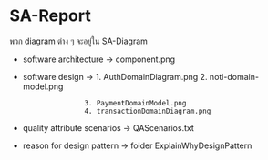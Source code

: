 # SA-Report

พวก diagram ต่าง ๆ จะอยู่ใน SA-Diagram
  - software architecture -> component.png
  - software design -> 1. AuthDomainDiagram.png
                       2. noti-domain-model.png
                       
                       3. PaymentDomainModel.png
                       4. transactionDomainDiagram.png
  - quality attribute scenarios -> QAScenarios.txt
  - reason for design pattern -> folder ExplainWhyDesignPattern
